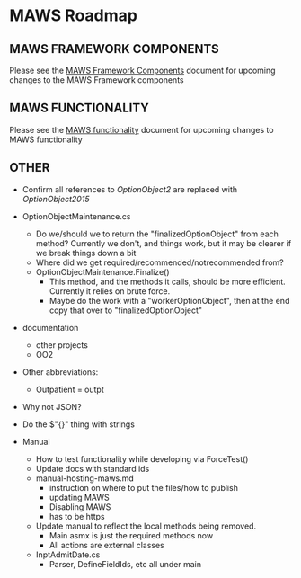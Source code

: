 ﻿# MAWS Roadmap

## MAWS FRAMEWORK COMPONENTS
Please see the [MAWS Framework Components](https://github.com/spectrum-health-systems/MyAvatoolWebService/blob/development/src/Resources/Dev/maws-framework-component-development.md) document for upcoming changes to the MAWS Framework components

## MAWS FUNCTIONALITY
Please see the [MAWS functionality](https://github.com/spectrum-health-systems/MyAvatoolWebService/blob/development/src/Resources/Dev/maws-functionality-development.md) document for upcoming changes to MAWS functionality

## OTHER
* Confirm all references to *OptionObject2* are replaced with *OptionObject2015*

* OptionObjectMaintenance.cs
    * Do we/should we to return the "finalizedOptionObject" from each method? Currently we don't, and things work, but it may be clearer if we break things down a bit
    * Where did we get required/recommended/notrecommended from?
    * OptionObjectMaintenance.Finalize()
        * This method, and the methods it calls, should be more efficient. Currently it relies on brute force.
        * Maybe do the work with a "workerOptionObject", then at the end copy that over to "finalizedOptionObject"

* documentation
    * other projects
    * OO2

* Other abbreviations:
    * Outpatient = outpt 

* Why not JSON?

* Do the $"{}" thing with strings

* Manual
  * How to test functionality while developing via ForceTest()
  * Update docs with standard ids
  * manual-hosting-maws.md
    * instruction on where to put the files/how to publish
    * updating MAWS
    * Disabling MAWS
    * has to be https
  * Update manual to reflect the local methods being removed.
      * Main asmx is just the required methods now
      * All actions are external classes
  * InptAdmitDate.cs
      * Parser, DefineFieldIds, etc all under main